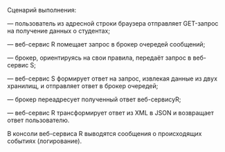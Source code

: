 Сценарий выполнения:

— пользователь из адресной строки браузера отправляет GET-запрос на получение данных о студентах;

— веб-сервис R помещает запрос в брокер очередей сообщений;

— брокер, ориентируясь на свои правила, передаёт запрос в веб-сервис S;

— веб-сервис S формирует ответ на запрос, извлекая данные из двух хранилищ, и отправляет ответ в брокер очередей;

— брокер переадресует полученный ответ веб-сервисуR;

— веб-сервис R трансформирует ответ из XML  в JSON и возвращает ответ пользователю.

В консоли веб-сервиса R выводятся сообщения о происходящих событиях (логирование).
